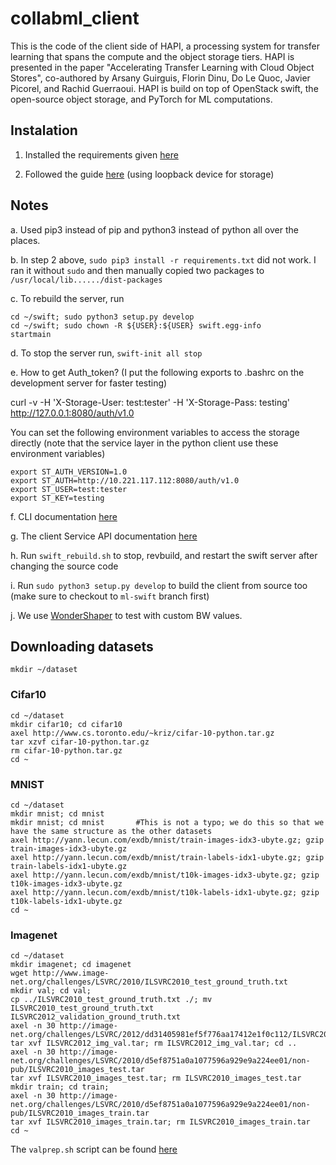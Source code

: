 # collabml_client

This is the code of the client side of HAPI, a processing system for transfer learning that spans the compute and the object storage tiers.
HAPI is presented in the paper "Accelerating Transfer Learning with Cloud Object Stores", co-authored by Arsany Guirguis, Florin Dinu, Do Le Quoc, Javier Picorel, and Rachid Guerraoui.
HAPI is build on top of OpenStack swift, the open-source object storage, and PyTorch for ML computations.

## Instalation

1. Installed the requirements given [here](https://docs.openstack.org/swift/latest/getting_started.html)

2. Followed the guide [here](https://docs.openstack.org/swift/latest/development_saio.html) (using loopback device for storage)

## Notes

a. Used pip3 instead of pip and python3 instead of python all over the places.

b. In step 2 above, `sudo pip3 install -r requirements.txt` did not work. 
I ran it without `sudo` and then manually copied two packages to `/usr/local/lib....../dist-packages`

c. To rebuild the server, run

```
cd ~/swift; sudo python3 setup.py develop
cd ~/swift; sudo chown -R ${USER}:${USER} swift.egg-info
startmain
```

d. To stop the server run, `swift-init all stop`

e. How to get Auth_token? (I put the following exports to .bashrc on the development server for faster testing)

curl -v -H 'X-Storage-User: test:tester' -H 'X-Storage-Pass: testing' http://127.0.0.1:8080/auth/v1.0

You can set the following environment variables to access the storage directly 
(note that the service layer in the python client use these environment variables)

```
export ST_AUTH_VERSION=1.0
export ST_AUTH=http://10.221.117.112:8080/auth/v1.0
export ST_USER=test:tester
export ST_KEY=testing
```

f. CLI documentation [here](https://docs.openstack.org/python-swiftclient/latest/cli/index.html)

g. The client Service API documentation [here](https://docs.openstack.org/python-swiftclient/latest/service-api.html)

h. Run `swift_rebuild.sh` to stop, revbuild, and restart the swift server after changing the source code

i. Run `sudo python3 setup.py develop` to build the client from source too (make sure to checkout to `ml-swift` branch first)

j. We use [WonderShaper](https://github.com/magnific0/wondershaper) to test with custom BW values.

## Downloading datasets

`mkdir ~/dataset`

### Cifar10
```
cd ~/dataset
mkdir cifar10; cd cifar10
axel http://www.cs.toronto.edu/~kriz/cifar-10-python.tar.gz
tar xzvf cifar-10-python.tar.gz
rm cifar-10-python.tar.gz
cd ~
```

### MNIST
```
cd ~/dataset
mkdir mnist; cd mnist
mkdir mnist; cd mnist		#This is not a typo; we do this so that we have the same structure as the other datasets
axel http://yann.lecun.com/exdb/mnist/train-images-idx3-ubyte.gz; gzip train-images-idx3-ubyte.gz
axel http://yann.lecun.com/exdb/mnist/train-labels-idx1-ubyte.gz; gzip train-labels-idx1-ubyte.gz
axel http://yann.lecun.com/exdb/mnist/t10k-images-idx3-ubyte.gz; gzip t10k-images-idx3-ubyte.gz
axel http://yann.lecun.com/exdb/mnist/t10k-labels-idx1-ubyte.gz; gzip t10k-labels-idx1-ubyte.gz
cd ~
```

### Imagenet

```
cd ~/dataset
mkdir imagenet; cd imagenet
wget http://www.image-net.org/challenges/LSVRC/2010/ILSVRC2010_test_ground_truth.txt
mkdir val; cd val;
cp ../ILSVRC2010_test_ground_truth.txt ./; mv ILSVRC2010_test_ground_truth.txt ILSVRC2012_validation_ground_truth.txt
axel -n 30 http://image-net.org/challenges/LSVRC/2012/dd31405981ef5f776aa17412e1f0c112/ILSVRC2012_img_val.tar
tar xvf ILSVRC2012_img_val.tar; rm ILSVRC2012_img_val.tar; cd ..
axel -n 30 http://image-net.org/challenges/LSVRC/2010/d5ef8751a0a1077596a929e9a224ee01/non-pub/ILSVRC2010_images_test.tar
tar xvf ILSVRC2010_images_test.tar; rm ILSVRC2010_images_test.tar
mkdir train; cd train;
axel -n 30 http://image-net.org/challenges/LSVRC/2010/d5ef8751a0a1077596a929e9a224ee01/non-pub/ILSVRC2010_images_train.tar
tar xvf ILSVRC2010_images_train.tar; rm ILSVRC2010_images_train.tar
cd ~
```
The `valprep.sh` script can be found [here](https://raw.githubusercontent.com/soumith/imagenetloader.torch/master/valprep.sh)

